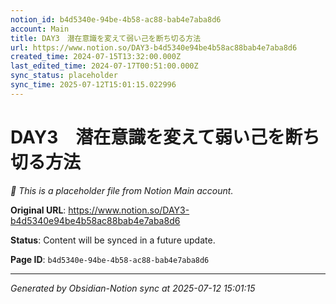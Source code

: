 ```yaml
---
notion_id: b4d5340e-94be-4b58-ac88-bab4e7aba8d6
account: Main
title: DAY3　潜在意識を変えて弱い己を断ち切る方法
url: https://www.notion.so/DAY3-b4d5340e94be4b58ac88bab4e7aba8d6
created_time: 2024-07-15T13:32:00.000Z
last_edited_time: 2024-07-17T00:51:00.000Z
sync_status: placeholder
sync_time: 2025-07-12T15:01:15.022996
---
```


# DAY3　潜在意識を変えて弱い己を断ち切る方法

*🔄 This is a placeholder file from Notion Main account.*

**Original URL**: https://www.notion.so/DAY3-b4d5340e94be4b58ac88bab4e7aba8d6

**Status**: Content will be synced in a future update.

**Page ID**: `b4d5340e-94be-4b58-ac88-bab4e7aba8d6`

---

*Generated by Obsidian-Notion sync at 2025-07-12 15:01:15*
